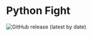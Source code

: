 # Python Fight
![GitHub release (latest by date)](https://img.shields.io/github/v/release/aflacc/PythonFight?style=for-the-badge)
